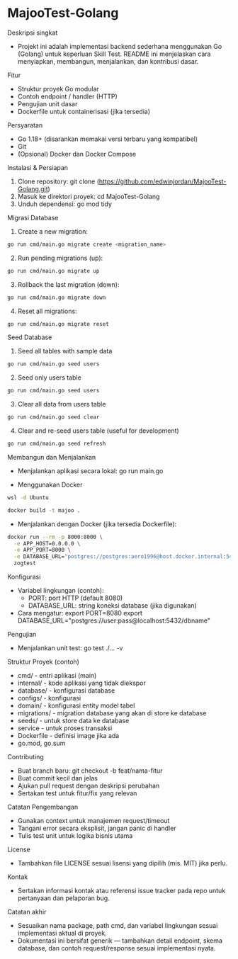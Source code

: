 # MajooTest-Golang

Deskripsi singkat
- Projekt ini adalah implementasi backend sederhana menggunakan Go (Golang) untuk keperluan Skill Test. README ini menjelaskan cara menyiapkan, membangun, menjalankan, dan kontribusi dasar.

Fitur
- Struktur proyek Go modular
- Contoh endpoint / handler (HTTP)
- Pengujian unit dasar
- Dockerfile untuk containerisasi (jika tersedia)

Persyaratan
- Go 1.18+ (disarankan memakai versi terbaru yang kompatibel)
- Git
- (Opsional) Docker dan Docker Compose

Instalasi & Persiapan
1. Clone repository:
    git clone (https://github.com/edwinjordan/MajooTest-Golang.git)
2. Masuk ke direktori proyek:
    cd MajooTest-Golang
3. Unduh dependensi:
    go mod tidy

Migrasi Database
1. Create a new migration:  
```bash
go run cmd/main.go migrate create <migration_name>
```  
2. Run pending migrations (up):
```bash
go run cmd/main.go migrate up
```
3. Rollback the last migration (down):
```bash
go run cmd/main.go migrate down
```
4. Reset all migrations:
```bash
go run cmd/main.go migrate reset
```

Seed Database
1. Seed all tables with sample data
```bash
go run cmd/main.go seed users
```
2. Seed only users table
```bash
go run cmd/main.go seed users
```
3. Clear all data from users table
```bash
go run cmd/main.go seed clear
```
4. Clear and re-seed users table (useful for development)
```bash
go run cmd/main.go seed refresh
```

Membangun dan Menjalankan
- Menjalankan aplikasi secara lokal:
  go run main.go

- Menggunakan Docker
```bash
wsl -d Ubuntu

docker build -t majoo .
```  

- Menjalankan dengan Docker (jika tersedia Dockerfile):
```bash
docker run --rm -p 8000:8000 \
  -e APP_HOST=0.0.0.0 \
  -e APP_PORT=8000 \
  -e DATABASE_URL="postgres://postgres:aero1996@host.docker.internal:5432/zogtest-golang" \
  zogtest
```

Konfigurasi
- Variabel lingkungan (contoh):
  - PORT: port HTTP (default 8080)
  - DATABASE_URL: string koneksi database (jika digunakan)
- Cara mengatur:
  export PORT=8080
  export DATABASE_URL="postgres://user:pass@localhost:5432/dbname"

Pengujian
- Menjalankan unit test:
  go test ./... -v

Struktur Proyek (contoh)
- cmd/          - entri aplikasi (main)
- internal/     - kode aplikasi yang tidak diekspor
- database/     - konfigurasi database
- configs/      - konfigurasi
- domain/       - konfigurasi entity model tabel
- migrations/   - migration database yang akan di store ke database
- seeds/        - untuk store data ke database
- service       - untuk proses transaksi    
- Dockerfile    - definisi image jika ada
- go.mod, go.sum

Contributing
- Buat branch baru: git checkout -b feat/nama-fitur
- Buat commit kecil dan jelas
- Ajukan pull request dengan deskripsi perubahan
- Sertakan test untuk fitur/fix yang relevan

Catatan Pengembangan
- Gunakan context untuk manajemen request/timeout
- Tangani error secara eksplisit, jangan panic di handler
- Tulis test unit untuk logika bisnis utama

License
- Tambahkan file LICENSE sesuai lisensi yang dipilih (mis. MIT) jika perlu.

Kontak
- Sertakan informasi kontak atau referensi issue tracker pada repo untuk pertanyaan dan pelaporan bug.

Catatan akhir
- Sesuaikan nama package, path cmd, dan variabel lingkungan sesuai implementasi aktual di proyek.
- Dokumentasi ini bersifat generik — tambahkan detail endpoint, skema database, dan contoh request/response sesuai implementasi nyata.